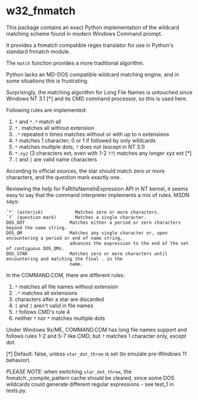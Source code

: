 w32_fnmatch
===========

This package contains an exact Python implementation of the wildcard matching
scheme found in modern Windows Command prompt.

It provides a fnmatch compatible regex translator for use in
Python's standard fnmatch module.

The `match` function provides a more traditional algorithm.

Python lacks an MD-DOS compatible wildcard matching engine, and in some
situations this is frustrating.

Surprisingly, the matching algorithm for Long File Names is untouched since
Windows NT 3.1 [*] and its CMD command processor, so this is used here.

Following rules are implemented:

   1. `*` and `*.*` match all
   2. `*.` matches all without extension
   3. `.*` repeated n times matches without or with up to n extensions
   4. `?` matches 1 character; 0 or 1 if followed by only wildcards
   5. `*` matches multiple dots; `?` does not (except in NT 3.1)
   6. `*.xyz` (3 characters ext, even with 1-2 `??`) matches any longer xyz ext [*]
   7. `[` and `]` are valid name characters

According to official sources, the star should match zero or more characters,
and the question mark exactly one.

Reviewing the help for FsRtlIsNameInExpression API in NT kernel, it seems
easy to say that the command interpreter implements a mix of rules. MSDN says:

	`*` (asterisk)            Matches zero or more characters.
	`?` (question mark)       Matches a single character.
	DOS_DOT                 Matches either a period or zero characters beyond the name string.
	DOS_QM                  Matches any single character or, upon encountering a period or end of name string,
							advances the expression to the end of the set of contiguous DOS_QMs.
	DOS_STAR                Matches zero or more characters until encountering and matching the final . in the
							name.

In the COMMAND.COM, there are different rules:

   1. `*` matches all file names without extension
   2. `.*` matches all extensions
   3. characters after a star are discarded
   4. `[` and `]` aren't valid in file names
   5. `?` follows CMD's rule 4
   6. neither `?` nor `*` matches multiple dots

Under Windows 9x/ME, COMMAND.COM has long file names support and follows
rules 1-2 and 5-7 like CMD; but `?` matches 1 character only, _except_ dot.



[*] Default: false, unless `star_dot_three` is set (to emulate pre-Windows 11 behavior).

*PLEASE NOTE*: when switching `star_dot_three`, the fnmatch._compile_pattern
cache should be cleared, since some DOS wildcards could generate different
regular expressions - see test_1 in tests.py.
